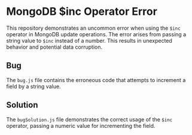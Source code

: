 # MongoDB $inc Operator Error
This repository demonstrates an uncommon error when using the `$inc` operator in MongoDB update operations.  The error arises from passing a string value to `$inc` instead of a number. This results in unexpected behavior and potential data corruption.

## Bug
The `bug.js` file contains the erroneous code that attempts to increment a field by a string value.

## Solution
The `bugSolution.js` file demonstrates the correct usage of the `$inc` operator, passing a numeric value for incrementing the field.
